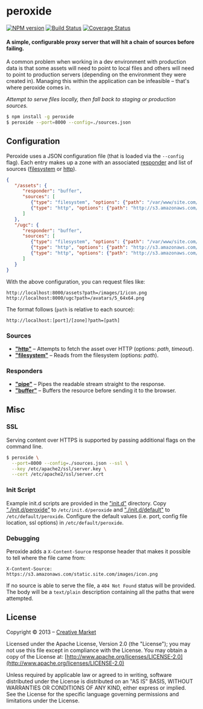# peroxide
[![NPM version](https://badge.fury.io/js/peroxide.png)](https://npmjs.org/package/peroxide)
[![Build Status](https://travis-ci.org/creativemarket/peroxide.png?branch=master)](https://travis-ci.org/creativemarket/peroxide)
[![Coverage Status](https://coveralls.io/repos/creativemarket/peroxide/badge.png)](https://coveralls.io/r/creativemarket/peroxide)

#### A simple, configurable proxy server that will hit a chain of sources before failing.

A common problem when working in a dev environment with production data is that some assets will need to point to local files and others will need to point to production servers (depending on the environment they were created in). Managing this within the application can be infeasible – that's where peroxide comes in.

*Attempt to serve files locally, then fall back to staging or production sources.*

```sh
$ npm install -g peroxide
$ peroxide --port=8000 --config=./sources.json
```

## Configuration

Peroxide uses a JSON configuration file (that is loaded via the `--config` flag). Each entry makes up a zone with an associated [responder](#responders) and list of sources ([filesystem](#sources) or [http](#sources)).

```json
{
   "/assets": {
      "responder": "buffer",
      "sources": [
         {"type": "filesystem", "options": {"path": "/var/www/site.com/public/"}},
         {"type": "http", "options": {"path": "http://s3.amazonaws.com/static.site.com"}}
      ]
   },
   "/ugc": {
      "responder": "buffer",
      "sources": [
         {"type": "filesystem", "options": {"path": "/var/www/site.com/public/ugc"}},
         {"type": "http", "options": {"path": "http://s3.amazonaws.com/dev-ugc.site.com"}},
         {"type": "http", "options": {"path": "http://s3.amazonaws.com/ugc.site.com"}}
      ]
   }
}
```

With the above configuration, you can request files like:

```
http://localhost:8000/assets?path=/images/1/icon.png
http://localhost:8000/ugc?path=/avatars/5_64x64.png
```

The format follows (`path` is relative to each source):
```
http://localhost:[port]/[zone]?path=[path]
```

### Sources
- [**"http"**](lib/sources/http.js) – Attempts to fetch the asset over HTTP (options: *path*, *timeout*).
- [**"filesystem"**](lib/sources/filesystem.js) – Reads from the filesystem (options: *path*).

### Responders
- [**"pipe"**](lib/responders/pipe.js) – Pipes the readable stream straight to the response.
- [**"buffer"**](lib/responders/buffer.js) – Buffers the resource before sending it to the browser.


## Misc

### SSL

Serving content over HTTPS is supported by passing additional flags on the command line.

```sh
$ peroxide \
  --port=8000 --config=./sources.json --ssl \
  --key /etc/apache2/ssl/server.key \
  --cert /etc/apache2/ssl/server.crt
```

### Init Script

Example init.d scripts are provided in the ["init.d"](init.d/) directory. Copy ["./init.d/peroxide"](init.d/peroxide) to `/etc/init.d/peroxide` and ["./init.d/default"](init.d/default) to `/etc/default/peroxide`.
Configure the default values (i.e. port, config file location, ssl options) in `/etc/default/peroxide`.


### Debugging

Peroxide adds a `X-Content-Source` response header that makes it possible to tell where the file came from:

```
X-Content-Source: https://s3.amazonaws.com/static.site.com/images/icon.png
```

If no source is able to serve the file, a `404 Not Found` status will be provided. The body will be a `text/plain` description containing all the paths that were attempted.

## License

Copyright &copy; 2013 – [Creative Market](https://creativemarket.com)

Licensed under the Apache License, Version 2.0 (the "License"); you may not use this file except in compliance with the License. You may obtain a copy of the License at: [http://www.apache.org/licenses/LICENSE-2.0](http://www.apache.org/licenses/LICENSE-2.0)

Unless required by applicable law or agreed to in writing, software distributed under the License is distributed on an "AS IS" BASIS, WITHOUT WARRANTIES OR CONDITIONS OF ANY KIND, either express or implied. See the License for the specific language governing permissions and limitations under the License.

